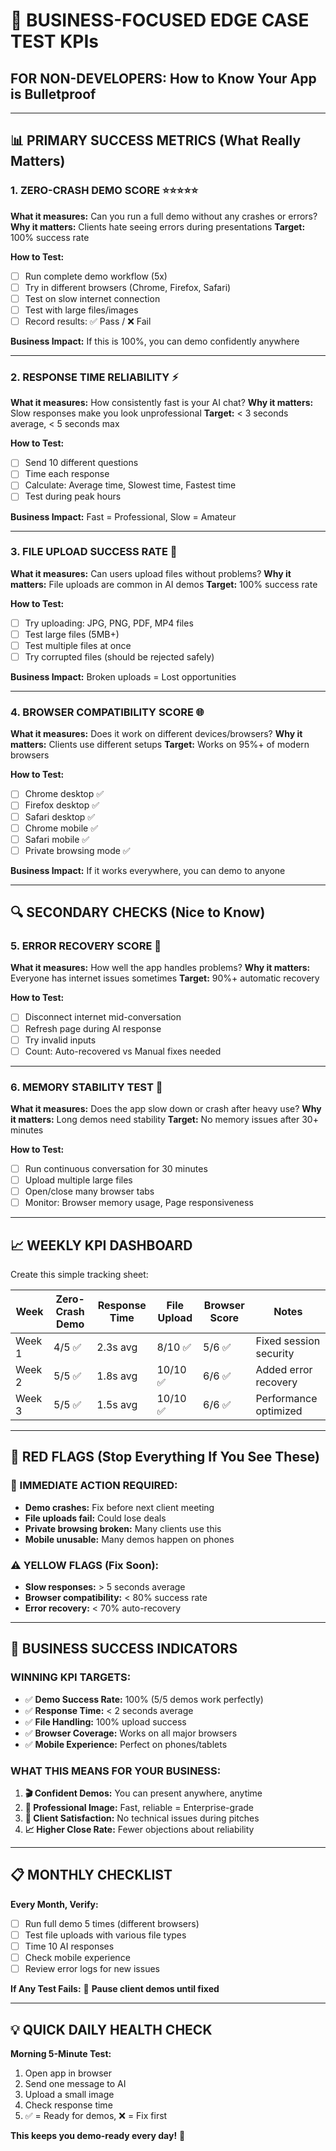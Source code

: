 # 🎯 **BUSINESS-FOCUSED EDGE CASE TEST KPIs**

## **FOR NON-DEVELOPERS: How to Know Your App is Bulletproof**

---

## **📊 PRIMARY SUCCESS METRICS (What Really Matters)**

### **1. ZERO-CRASH DEMO SCORE** ⭐⭐⭐⭐⭐
**What it measures:** Can you run a full demo without any crashes or errors?
**Why it matters:** Clients hate seeing errors during presentations
**Target:** 100% success rate

**How to Test:**
- [ ] Run complete demo workflow (5x)
- [ ] Try in different browsers (Chrome, Firefox, Safari)
- [ ] Test on slow internet connection
- [ ] Test with large files/images
- [ ] Record results: ✅ Pass / ❌ Fail

**Business Impact:** If this is 100%, you can demo confidently anywhere

---

### **2. RESPONSE TIME RELIABILITY** ⚡
**What it measures:** How consistently fast is your AI chat?
**Why it matters:** Slow responses make you look unprofessional
**Target:** < 3 seconds average, < 5 seconds max

**How to Test:**
- [ ] Send 10 different questions
- [ ] Time each response
- [ ] Calculate: Average time, Slowest time, Fastest time
- [ ] Test during peak hours

**Business Impact:** Fast = Professional, Slow = Amateur

---

### **3. FILE UPLOAD SUCCESS RATE** 📁
**What it measures:** Can users upload files without problems?
**Why it matters:** File uploads are common in AI demos
**Target:** 100% success rate

**How to Test:**
- [ ] Try uploading: JPG, PNG, PDF, MP4 files
- [ ] Test large files (5MB+)
- [ ] Test multiple files at once
- [ ] Try corrupted files (should be rejected safely)

**Business Impact:** Broken uploads = Lost opportunities

---

### **4. BROWSER COMPATIBILITY SCORE** 🌐
**What it measures:** Does it work on different devices/browsers?
**Why it matters:** Clients use different setups
**Target:** Works on 95%+ of modern browsers

**How to Test:**
- [ ] Chrome desktop ✅
- [ ] Firefox desktop ✅
- [ ] Safari desktop ✅
- [ ] Chrome mobile ✅
- [ ] Safari mobile ✅
- [ ] Private browsing mode ✅

**Business Impact:** If it works everywhere, you can demo to anyone

---

## **🔍 SECONDARY CHECKS (Nice to Know)**

### **5. ERROR RECOVERY SCORE** 🔄
**What it measures:** How well the app handles problems?
**Why it matters:** Everyone has internet issues sometimes
**Target:** 90%+ automatic recovery

**How to Test:**
- [ ] Disconnect internet mid-conversation
- [ ] Refresh page during AI response
- [ ] Try invalid inputs
- [ ] Count: Auto-recovered vs Manual fixes needed

---

### **6. MEMORY STABILITY TEST** 🧠
**What it measures:** Does the app slow down or crash after heavy use?
**Why it matters:** Long demos need stability
**Target:** No memory issues after 30+ minutes

**How to Test:**
- [ ] Run continuous conversation for 30 minutes
- [ ] Upload multiple large files
- [ ] Open/close many browser tabs
- [ ] Monitor: Browser memory usage, Page responsiveness

---

## **📈 WEEKLY KPI DASHBOARD**

Create this simple tracking sheet:

| Week | Zero-Crash Demo | Response Time | File Upload | Browser Score | Notes |
|------|-----------------|---------------|-------------|---------------|-------|
| Week 1 | 4/5 ✅ | 2.3s avg | 8/10 ✅ | 5/6 ✅ | Fixed session security |
| Week 2 | 5/5 ✅ | 1.8s avg | 10/10 ✅ | 6/6 ✅ | Added error recovery |
| Week 3 | 5/5 ✅ | 1.5s avg | 10/10 ✅ | 6/6 ✅ | Performance optimized |

---

## **🚨 RED FLAGS (Stop Everything If You See These)**

### **🚫 IMMEDIATE ACTION REQUIRED:**
- **Demo crashes:** Fix before next client meeting
- **File uploads fail:** Could lose deals
- **Private browsing broken:** Many clients use this
- **Mobile unusable:** Many demos happen on phones

### **⚠️ YELLOW FLAGS (Fix Soon):**
- **Slow responses:** > 5 seconds average
- **Browser compatibility:** < 80% success rate
- **Error recovery:** < 70% auto-recovery

---

## **🎯 BUSINESS SUCCESS INDICATORS**

### **WINNING KPI TARGETS:**
- ✅ **Demo Success Rate:** 100% (5/5 demos work perfectly)
- ✅ **Response Time:** < 2 seconds average
- ✅ **File Handling:** 100% upload success
- ✅ **Browser Coverage:** Works on all major browsers
- ✅ **Mobile Experience:** Perfect on phones/tablets

### **WHAT THIS MEANS FOR YOUR BUSINESS:**
1. **🎬 Confident Demos:** You can present anywhere, anytime
2. **💪 Professional Image:** Fast, reliable = Enterprise-grade
3. **🤝 Client Satisfaction:** No technical issues during pitches
4. **📈 Higher Close Rate:** Fewer objections about reliability

---

## **📋 MONTHLY CHECKLIST**

**Every Month, Verify:**
- [ ] Run full demo 5 times (different browsers)
- [ ] Test file uploads with various file types
- [ ] Time 10 AI responses
- [ ] Check mobile experience
- [ ] Review error logs for new issues

**If Any Test Fails:** 🚨 **Pause client demos until fixed**

---

## **💡 QUICK DAILY HEALTH CHECK**

**Morning 5-Minute Test:**
1. Open app in browser
2. Send one message to AI
3. Upload a small image
4. Check response time
5. ✅ = Ready for demos, ❌ = Fix first

**This keeps you demo-ready every day!** 🚀

